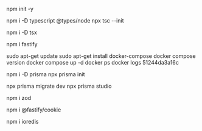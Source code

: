 npm init -y

npm i -D typescript @types/node
npx tsc --init

npm i -D tsx

npm i fastify

sudo apt-get update
sudo apt-get install docker-compose
docker compose version
docker compose up -d
docker ps
docker logs 51244da3a16c

npm i -D prisma
npx prisma init

npx prisma migrate dev
npx prisma studio

npm i zod

npm i @fastify/cookie

npm i ioredis
